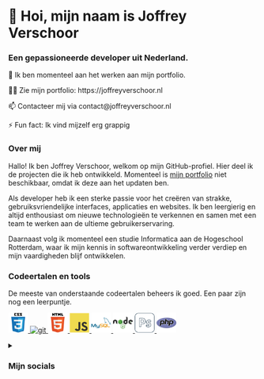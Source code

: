 <h1 align="left">👋 Hoi, mijn naam is Joffrey Verschoor</h1>
<h3 align="left">Een gepassioneerde developer uit Nederland.</h3>

<p align="left">🔭 Ik ben momenteel aan het werken aan mijn portfolio.</p>
<p align="left">👨‍💻 Zie mijn portfolio: https://joffreyverschoor.nl</p>
<p align="left">📫 Contacteer mij via contact@joffreyverschoor.nl</p>
<p align="left">⚡ Fun fact: Ik vind mijzelf erg grappig</p>

<h3 align="left">Over mij</h3>
<p align="left">
Hallo! Ik ben Joffrey Verschoor, welkom op mijn GitHub-profiel. Hier deel ik de projecten die ik heb ontwikkeld. Momenteel is <a href="https://joffreyverschoor.nl" target="_blank" rel="noreferrer">mijn portfolio</a> niet beschikbaar, omdat ik deze aan het updaten ben.

Als developer heb ik een sterke passie voor het creëren van strakke, gebruiksvriendelijke interfaces, applicaties en websites. Ik ben leergierig en altijd enthousiast om nieuwe technologieën te verkennen en samen met een team te werken aan de ultieme gebruikerservaring.

Daarnaast volg ik momenteel een studie Informatica aan de Hogeschool Rotterdam, waar ik mijn kennis in softwareontwikkeling verder verdiep en mijn vaardigheden blijf ontwikkelen.
</p>
  
<h3 align="left">Codeertalen en tools</h3>
  <p align="left">De meeste van onderstaande codeertalen beheers ik goed. Een paar zijn nog een leerpuntje.</p>
<p align="left"> <a href="https://www.w3schools.com/css/" target="_blank" rel="noreferrer"> <img src="https://raw.githubusercontent.com/devicons/devicon/master/icons/css3/css3-original-wordmark.svg" alt="css3" width="40" height="40"/> </a> </a> <a href="https://git-scm.com/" target="_blank" rel="noreferrer"> <img src="https://www.vectorlogo.zone/logos/git-scm/git-scm-icon.svg" alt="git" width="40" height="40"/> </a> <a href="https://www.w3.org/html/" target="_blank" rel="noreferrer"> <img src="https://raw.githubusercontent.com/devicons/devicon/master/icons/html5/html5-original-wordmark.svg" alt="html5" width="40" height="40"/> </a> <a href="https://developer.mozilla.org/en-US/docs/Web/JavaScript" target="_blank" rel="noreferrer"> <img src="https://raw.githubusercontent.com/devicons/devicon/master/icons/javascript/javascript-original.svg" alt="javascript" width="40" height="40"/> </a> <a href="https://www.mysql.com/" target="_blank" rel="noreferrer"> <img src="https://raw.githubusercontent.com/devicons/devicon/master/icons/mysql/mysql-original-wordmark.svg" alt="mysql" width="40" height="40"/> </a> <a href="https://nodejs.org" target="_blank" rel="noreferrer"> <img src="https://raw.githubusercontent.com/devicons/devicon/master/icons/nodejs/nodejs-original-wordmark.svg" alt="nodejs" width="40" height="40"/> </a> <a href="https://www.photoshop.com/en" target="_blank" rel="noreferrer"> <img src="https://raw.githubusercontent.com/devicons/devicon/master/icons/photoshop/photoshop-line.svg" alt="photoshop" width="40" height="40"/> </a> <a href="https://www.php.net" target="_blank" rel="noreferrer"> <img src="https://raw.githubusercontent.com/devicons/devicon/master/icons/php/php-original.svg" alt="php" width="40" height="40"/> </a> </p>

<details>

<summary><h3 align="left">Mijn socials</h3></summary>
<p align="left">
<a href="https://www.linkedin.com/in/joffrey-verschoor-a825b3234/" target="blank"><img align="center" src="https://raw.githubusercontent.com/rahuldkjain/github-profile-readme-generator/master/src/images/icons/Social/linked-in-alt.svg" alt="joffrey-verschoor" height="30" width="40" /></a>
</p>

</details>
